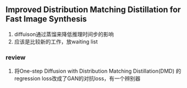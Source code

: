 ## Improved Distribution Matching Distillation for Fast Image Synthesis
1. diffuison通过蒸馏来降低推理时间步的影响
2. 应该是比较新的工作，放waiting list


### review
1. 将One-step Diffusion with Distribution Matching Distillation(DMD) 的regression loss改成了GAN的对抗loss，有一个辨别器